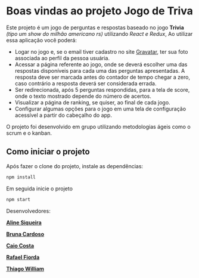 # Boas vindas ao projeto Jogo de Triva

Este projeto é um jogo de perguntas e respostas baseado no jogo **Trivia** _(tipo um show do milhão americano rs)_ utilizando _React e Redux_, Ao utilizar essa aplicação você poderá:

  - Logar no jogo e, se o email tiver cadastro no site [Gravatar](https://pt.gravatar.com/), ter sua foto associada ao perfil da pessoa usuária.
  - Acessar a página referente ao jogo, onde se deverá escolher uma das respostas disponíveis para cada uma das perguntas apresentadas. A resposta deve ser marcada antes do contador de tempo chegar a zero, caso contrário a resposta deverá ser considerada errada.
  - Ser redirecionada, após 5 perguntas respondidas, para a tela de score, onde o texto mostrado depende do número de acertos.
  - Visualizar a página de ranking, se quiser, ao final de cada jogo.
  - Configurar algumas opções para o jogo em uma tela de configuração acessível a partir do cabeçalho do app.

O projeto foi desenvolvido em grupo utilizando metodologias ágeis como o scrum e o kanban.

## Como iniciar o projeto

Após fazer o clone do projeto, instale as dependências:
```sh
npm install
```

Em seguida inicie o projeto
```sh
npm start
```

Desenvolvedores:

[**Aline Siqueira**](https://github.com/alinemsiqueira)

[**Bruna Cardoso**](https://github.com/bruh-git)

[**Caio Costa**](https://github.com/cahito)

[**Rafael Fiorda**](https://github.com/raphaelfiorda)

[**Thiago William**](https://github.com/thiagow21)




